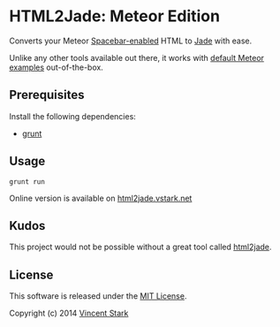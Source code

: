 # HTML2Jade: Meteor Edition

Converts your Meteor [Spacebar-enabled](https://github.com/meteor/meteor/blob/devel/packages/spacebars/README.md) HTML to [Jade](https://github.com/mquandalle/meteor-jade) with ease.

Unlike any other tools available out there, it works with [default Meteor examples](https://github.com/meteor/meteor/tree/devel/examples) out-of-the-box.

## Prerequisites

Install the following dependencies:

- [grunt](https://github.com/gruntjs/grunt)

## Usage

`grunt run`

Online version is available on [html2jade.vstark.net](http://html2jade.vstark.net)

## Kudos

This project would not be possible without a great tool called [html2jade](https://github.com/donpark/html2jade).

## License

This software is released under the [MIT License](http://opensource.org/licenses/MIT).

Copyright (c) 2014 [Vincent Stark](http://vstark.net)
